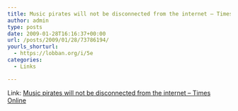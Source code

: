 ```yaml
---
title: Music pirates will not be disconnected from the internet – Times Online
author: admin
type: posts
date: 2009-01-28T16:16:37+00:00
url: /posts/2009/01/28/73786194/
yourls_shorturl:
  - https://lobban.org/i/5e
categories:
  - Links

---
```

Link: [Music pirates will not be disconnected from the internet &#8211; Times Online][1]

 [1]: http://entertainment.timesonline.co.uk/tol/arts_and_entertainment/music/article5586761.ece